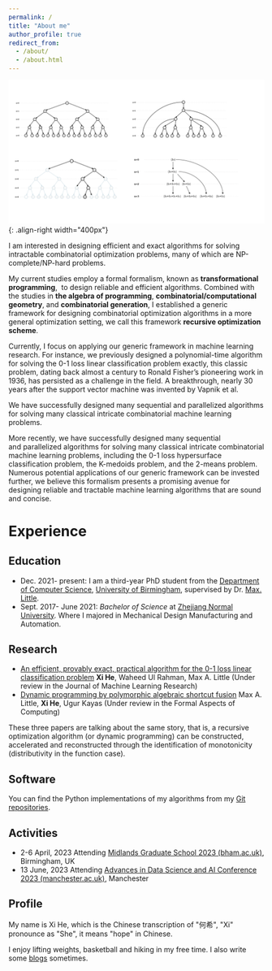 ```yaml
---
permalink: /
title: "About me"
author_profile: true
redirect_from: 
  - /about/
  - /about.html
---
```


![Recursive optimization scheme](/images/generationtrees.png){: .align-right width="400px"}

 I am interested in designing efficient and exact algorithms for solving intractable combinatorial optimization problems, many of which are NP-complete/NP-hard problems. 

My current studies employ a formal formalism, known as **transformational programming**,  to design reliable and efficient algorithms. Combined with the studies in **the algebra of programming**, **combinatorial/computational geometry**, and **combinatorial generation**, I established a generic framework for designing combinatorial optimization algorithms in a more general optimization setting, we call this framework **recursive optimization scheme**.

Currently, I focus on applying our generic framework in machine learning research. For instance, we previously designed a polynomial-time algorithm for solving the 0-1 loss linear classification problem exactly, this classic problem, dating back almost a century to Ronald Fisher’s pioneering work in 1936, has persisted as a challenge in the field. A breakthrough, nearly 30 years after the support vector machine was invented by Vapnik et al.

We have successfully designed many sequential and parallelized algorithms for solving many classical intricate combinatorial machine learning problems.

More recently, we have successfully designed many sequential and parallelized algorithms for solving many classical intricate combinatorial machine learning problems, including the 0-1 loss hypersurface classification problem, the K-medoids problem, and the 2-means problem. Numerous potential applications of our generic framework can be invested further, we believe this formalism presents a promising avenue for designing reliable and tractable machine learning algorithms that are sound and concise.

# Experience

## Education

- Dec. 2021- present:  I am a third-year PhD student from the [Department of Computer Science](https://www.birmingham.ac.uk/schools/computer-science/index.aspx), [University of Birmingham](https://www.birmingham.ac.uk/index.aspx), supervised by Dr. [Max. Little](http://www.maxlittle.net/home/index.php). 
- Sept. 2017- June 2021: *Bachelor of Science* at [Zhejiang Normal University](https://www.zjnu.edu.cn/main.htm).  Where I majored in Mechanical Design Manufacturing and Automation.

## Research

- [An efficient, provably exact, practical algorithm for the 0-1 loss linear classification problem](https://arxiv.org/pdf/2306.12344.pdf) **Xi He**, Waheed Ul Rahman, Max A. Little (Under review in the Journal of Machine Learning Research)
- [Dynamic programming by polymorphic algebraic shortcut fusion](https://arxiv.org/pdf/2107.01752.pdf) Max A. Little, **Xi He**, Ugur Kayas (Under review in the Formal Aspects of Computing)

These three papers are talking about the same story, that is, a recursive optimization algorithm (or dynamic programming) can be constructed, accelerated and reconstructed through the identification of monotonicity (distributivity in the function case).

## Software

You can find the Python implementations of my algorithms from my [Git repositories](https://github.com/XiHegrt).

## Activities

- 2-6 April, 2023 Attending [Midlands Graduate School 2023 (bham.ac.uk)](https://www.cs.bham.ac.uk/~mhe/events/MGS23/), Birmingham, UK 
- 13 June, 2023 Attending [Advances in Data Science and AI Conference 2023 (manchester.ac.uk)](https://events.manchester.ac.uk/event/event:k14l-leplq84p-od61dv/idsai-advances-in-data-science-and-ai-conference-2023), Manchester

## Profile

My name is Xi He,  which is the Chinese transcription of "何希",  "Xi" pronounce as "She", it means "hope" in Chinese.

I enjoy lifting weights, basketball and hiking in my free time. I also write some [blogs](https://xihegrt.github.io/year-archive/) sometimes.
